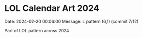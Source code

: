 # LOL Calendar Art 2024

Date: 2024-02-20 00:06:00
Message: L pattern (6,1) (commit 7/12)

Part of LOL pattern across 2024
